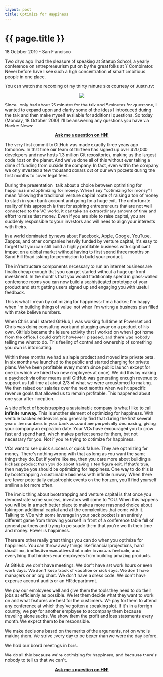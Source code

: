 ```yaml
---
layout: post
title: Optimize for Happiness
---
```


{{ page.title }}
================

<p class="meta">18 October 2010 - San Francisco</p>

Two days ago I had the pleasure of speaking at Startup School, a yearly conference on entrepreneurism put on by the great folks at Y Combinator. Never before have I see such a high concentration of smart ambitious people in one place.

You can watch the recording of my thirty minute slot courtesy of Justin.tv:

<center><a href="http://www.justin.tv/c3oorg/b/272031754"><img src="http://img.skitch.com/20101018-p9ux9isde8m64ht8wertuytxfd.jpg" /></a></center>

Since I only had about 25 minutes for the talk and 5 minutes for questions, I wanted to expand upon and clarify some of the ideas I introduced during the talk and then make myself available for additional questions. So today (Monday, 18 October 2010) I'll be answering any questions you have via Hacker News:

<center><b><a href="http://news.ycombinator.com/item?id=1804443">Ask me a question on HN!</a></b></center>

The very first commit to GitHub was made exactly three years ago tomorrow. In that time our team of thirteen has signed up over 420,000 developers and now hosts 1.3 million Git repositories, making us the largest code host on the planet. And we've done all of this without ever taking a dime of funding from outside the company. In fact, even within the company we only invested a few thousand dollars out of our own pockets during the first months to cover legal fees.

During the presentation I talk about a choice between optimizing for happiness and optimizing for money. When I say "optimizing for money" I mean following the traditional venture capital route of raising a ton of money to stash in your bank account and going for a huge exit. The unfortunate reality of this approach is that for aspiring entrepreneurs that are not well connected to the VC world, it can take an extraordinary amount of time and effort to raise that money. Even if you are able to raise capital, you are suddenly responsible to your investors and will need to align your interests with theirs.

In a world dominated by news about Facebook, Apple, Google, YouTube, Zappos, and other companies heavily funded by venture capital, it's easy to forget that you can still build a highly profitable business with significant impact on a global market without having to first spend three months on Sand Hill Road asking for permission to build your product.

The infrastructure components necessary to run an internet business are finally cheap enough that you can get started without a huge up-front investment. In the months that you would traditionally spend in glass-walled conference rooms you can now build a sophisticated prototype of your product and start getting users signed up and engaging you with useful feedback.

This is what I mean by optimizing for happiness: I'm a hacker; I'm happy when I'm building things of value, not when I'm writing a business plan filled with make believe numbers.

When Chris and I started GitHub, I was working full time at Powerset and Chris was doing consulting work and plugging away on a product of his own. GitHub became the leisure activity that I worked on when I got home from the office. I could craft it however I pleased, and there was nobody telling me what to do. This feeling of control and ownership of something you own is intoxicating.

Within three months we had a simple product and moved into private beta. In six months we launched to the public and started charging for private plans. We've been profitable every month since public launch except for one (in which we hired two new employees at once). We did this by making a paycheck via other means until GitHub was generating enough revenue to support us full time at about 2/3 of what we were accustomed to making. We then raised our salaries over the next months when we hit specific revenue goals that allowed us to remain profitable. This happened about one year after inception.

A side effect of bootstrapping a sustainable company is what I like to call <b>infinite runway.</b> This is another element of optimizing for happiness. With venture backed endeavors you generally find that during the first several years the numbers in your bank account are perpetually decreasing, giving your company an expiration date. Your VCs have encouraged you to grow fast and spend hard, which makes perfect sense for them, but not necessary for you. Not if you're trying to optimize for happiness.

VCs want to see quick success or quick failure. They are optimizing for money. There's nothing wrong with that as long as you want the same things they do. But if you're like me, then you care more about building a kickass product than you do about having a ten figure exit. If that's true, then maybe you should be optimizing for happiness. One way to do this is by bootstrapping a sustainable business with infinite runway. When there are fewer potentially catastrophic events on the horizon, you'll find yourself smiling a lot more often.

The ironic thing about bootstrapping and venture capital is that once you demonstrate some success, investors will come to YOU. When this happens you will be in a much better place to make a more reasoned choice about taking on additional capital and all the complexities that come with it. Talking to VCs with some leverage in your back pocket is an entirely different game from throwing yourself in front of a conference table full of general partners and trying to persuade them that you're worth their time and money. Power is happiness.

There are other really great things you can do when you optimize for happiness. You can throw away things like financial projections, hard deadlines, ineffective executives that make investors feel safe, and everything that hinders your employees from building amazing products.

At GitHub we don't have meetings. We don't have set work hours or even work days. We don't keep track of vacation or sick days. We don't have managers or an org chart. We don't have a dress code. We don't have expense account audits or an HR department.

We pay our employees well and give them the tools they need to do their jobs as efficiently as possible. We let them decide what they want to work on and what features are best for the customers. We pay for them to attend any conference at which they've gotten a speaking slot. If it's in a foreign country, we pay for another employee to accompany them because traveling alone sucks. We show them the profit and loss statements every month. We expect them to be responsible.

We make decisions based on the merits of the arguments, not on who is making them. We strive every day to be better than we were the day before.

We hold our board meetings in bars.

We do all this because we're optimizing for happiness, and because there's nobody to tell us that we can't.

<center><b><a href="http://news.ycombinator.com/item?id=1804443">Ask me a question on HN!</a></b></center>